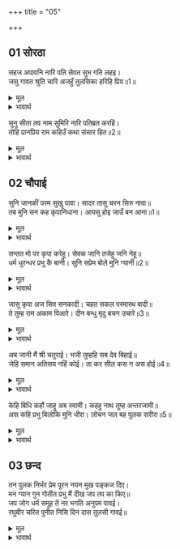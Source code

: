 +++
title = "05"

+++


## 01 सोरठा
सहज अपावनि नारि पति सेवत सुभ गति लहइ।  
जसु गावत श्रुति चारि अजहुँ तुलसिका हरिहि प्रिय॥1॥  

<details><summary>मूल</summary>

सहज अपावनि नारि पति सेवत सुभ गति लहइ।  
जसु गावत श्रुति चारि अजहुँ तुलसिका हरिहि प्रिय॥1॥  
</details>

<details><summary>भावार्थ</summary>

स्त्री जन्म से ही अपवित्र है, किन्तु पति की सेवा करके वह अनायास ही शुभ गति प्राप्त कर लेती है। (पतिव्रत धर्म के कारण ही) आज भी 'तुलसीजी' भगवान को प्रिय हैं और चारों वेद उनका यश गाते हैं॥1॥  
</details>

सुनु सीता तव नाम सुमिरि नारि पतिब्रत करहिं।  
तोहि प्रानप्रिय राम कहिउँ कथा संसार हित॥2॥  

<details><summary>मूल</summary>

सुनु सीता तव नाम सुमिरि नारि पतिब्रत करहिं।  
तोहि प्रानप्रिय राम कहिउँ कथा संसार हित॥2॥  
</details>

<details><summary>भावार्थ</summary>

हे सीता! सुनो, तुम्हारा तो नाम ही ले-लेकर स्त्रियाँ पतिव्रत धर्म का पालन करेङ्गी। तुम्हें तो श्री रामजी प्राणों के समान प्रिय हैं, यह (पतिव्रत धर्म की) कथा तो मैन्ने संसार के हित के लिए कही है॥2॥  
</details>





## 02 चौपाई
सुनि जानकीं परम सुखु पावा। सादर तासु चरन सिरु नावा॥  
तब मुनि सन कह कृपानिधाना। आयसु होइ जाउँ बन आना॥1॥  

<details><summary>मूल</summary>

सुनि जानकीं परम सुखु पावा। सादर तासु चरन सिरु नावा॥  
तब मुनि सन कह कृपानिधाना। आयसु होइ जाउँ बन आना॥1॥  
</details>

<details><summary>भावार्थ</summary>

जानकीजी ने सुनकर परम सुख पाया और आदरपूर्वक उनके चरणों में सिर नवाया। तब कृपा की खान श्री रामजी ने मुनि से कहा- आज्ञा हो तो अब दूसरे वन में जाऊँ॥1॥  
</details>

सन्तत मो पर कृपा करेहू। सेवक जानि तजेहु जनि नेहू॥  
धर्म धुरन्धर प्रभु कै बानी। सुनि सप्रेम बोले मुनि ग्यानी॥2॥  

<details><summary>मूल</summary>

सन्तत मो पर कृपा करेहू। सेवक जानि तजेहु जनि नेहू॥  
धर्म धुरन्धर प्रभु कै बानी। सुनि सप्रेम बोले मुनि ग्यानी॥2॥  
</details>

<details><summary>भावार्थ</summary>

मुझ पर निरन्तर कृपा करते रहिएगा और अपना सेवक जानकर स्नेह न छोडिएगा। धर्म धुरन्धर प्रभु श्री रामजी के वचन सुनकर ज्ञानी मुनि प्रेमपूर्वक बोले-॥2॥  
</details>

जासु कृपा अज सिव सनकादी। चहत सकल परमारथ बादी॥  
ते तुम्ह राम अकाम पिआरे। दीन बन्धु मृदु बचन उचारे॥3॥  

<details><summary>मूल</summary>

जासु कृपा अज सिव सनकादी। चहत सकल परमारथ बादी॥  
ते तुम्ह राम अकाम पिआरे। दीन बन्धु मृदु बचन उचारे॥3॥  
</details>

<details><summary>भावार्थ</summary>

ब्रह्मा, शिव और सनकादि सभी परमार्थवादी (तत्ववेत्ता) जिनकी कृपा चाहते हैं, हे रामजी! आप वही निष्काम पुरुषों के भी प्रिय और दीनों के बन्धु भगवान हैं, जो इस प्रकार कोमल वचन बोल रहे हैं॥3॥  
</details>

अब जानी मैं श्री चतुराई। भजी तुम्हहि सब देव बिहाई॥  
जेहि समान अतिसय नहिं कोई। ता कर सील कस न अस होई॥4॥  

<details><summary>मूल</summary>

अब जानी मैं श्री चतुराई। भजी तुम्हहि सब देव बिहाई॥  
जेहि समान अतिसय नहिं कोई। ता कर सील कस न अस होई॥4॥  
</details>

<details><summary>भावार्थ</summary>

अब मैन्ने लक्ष्मीजी की चतुराई समझी, जिन्होन्ने सब देवताओं को छोडकर आप ही को भजा। जिसके समान (सब बातों में) अत्यन्त बडा और कोई नहीं है, उसका शील भला, ऐसा क्यों न होगा?॥4॥  
</details>

केहि बिधि कहौं जाहु अब स्वामी। कहहु नाथ तुम्ह अन्तरजामी॥  
अस कहि प्रभु बिलोकि मुनि धीरा। लोचन जल बह पुलक सरीरा॥5॥  

<details><summary>मूल</summary>

केहि बिधि कहौं जाहु अब स्वामी। कहहु नाथ तुम्ह अन्तरजामी॥  
अस कहि प्रभु बिलोकि मुनि धीरा। लोचन जल बह पुलक सरीरा॥5॥  
</details>

<details><summary>भावार्थ</summary>

मैं किस प्रकार कहूँ कि हे स्वामी! आप अब जाइए? हे नाथ! आप अन्तर्यामी हैं, आप ही कहिए। ऐसा कहकर धीर मुनि प्रभु को देखने लगे। मुनि के नेत्रों से (प्रेमाश्रुओं का) जल बह रहा है और शरीर पुलकित है॥5॥  
</details>

<div class="audioEmbed"  caption="AIR-वाचनम्" src="https://archive
.org/download/rAmcharitmAnas-AIR/EPI-245.mp3"></div>


## 03 छन्द
तन पुलक निर्भर प्रेम पूरन नयन मुख पङ्कज दिए।  
मन ग्यान गुन गोतीत प्रभु मैं दीख जप तप का किए॥  
जप जोग धर्म समूह तें नर भगति अनुपम पावई।  
रघुबीर चरित पुनीत निसि दिन दास तुलसी गावई॥  

<details><summary>मूल</summary>

तन पुलक निर्भर प्रेम पूरन नयन मुख पङ्कज दिए।  
मन ग्यान गुन गोतीत प्रभु मैं दीख जप तप का किए॥  
जप जोग धर्म समूह तें नर भगति अनुपम पावई।  
रघुबीर चरित पुनीत निसि दिन दास तुलसी गावई॥  
</details>

<details><summary>भावार्थ</summary>

मुनि अत्यन्त प्रेम से पूर्ण हैं, उनका शरीर पुलकित है और नेत्रों को श्री रामजी के मुखकमल में लगाए हुए हैं। (मन में विचार रहे हैं कि) मैन्ने ऐसे कौन से जप-तप किए थे, जिसके कारण मन, ज्ञान, गुण और इन्द्रियों से परे प्रभु के दर्शन पाए। जप, योग और धर्म समूह से मनुष्य अनुपम भक्ति को पाता है। श्री रघुवीर के पवित्र चरित्र को तुलसीदास रात-दिन गाता है।  
</details>

